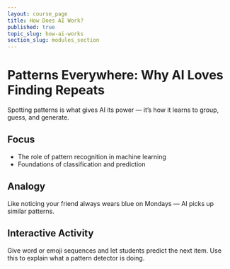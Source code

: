 ```yaml
---
layout: course_page
title: How Does AI Work?
published: true
topic_slug: how-ai-works
section_slug: modules_section
---
```


# Patterns Everywhere: Why AI Loves Finding Repeats

Spotting patterns is what gives AI its power — it’s how it learns to group, guess, and generate.

## Focus
- The role of pattern recognition in machine learning
- Foundations of classification and prediction

## Analogy
Like noticing your friend always wears blue on Mondays — AI picks up similar patterns.

## Interactive Activity
Give word or emoji sequences and let students predict the next item. Use this to explain what a pattern detector is doing.
